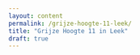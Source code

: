 ```yaml
---
layout: content
permalink: /grijze-hoogte-11-leek/
title: "Grijze Hoogte 11 in Leek"
draft: true
---
```

